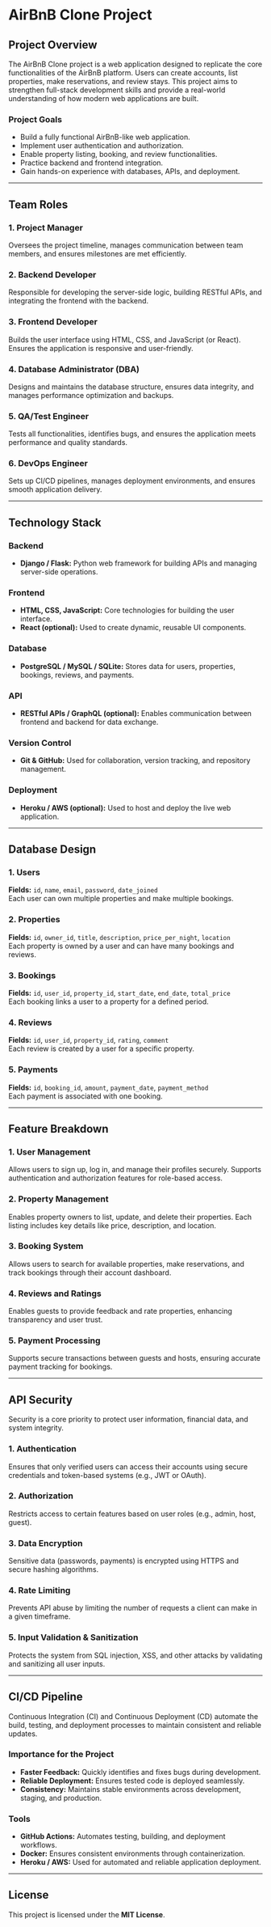 # AirBnB Clone Project

## Project Overview
The AirBnB Clone project is a web application designed to replicate the core functionalities of the AirBnB platform. Users can create accounts, list properties, make reservations, and review stays. This project aims to strengthen full-stack development skills and provide a real-world understanding of how modern web applications are built.

### Project Goals
- Build a fully functional AirBnB-like web application.  
- Implement user authentication and authorization.  
- Enable property listing, booking, and review functionalities.  
- Practice backend and frontend integration.  
- Gain hands-on experience with databases, APIs, and deployment.

---

## Team Roles

### 1. Project Manager
Oversees the project timeline, manages communication between team members, and ensures milestones are met efficiently.

### 2. Backend Developer
Responsible for developing the server-side logic, building RESTful APIs, and integrating the frontend with the backend.

### 3. Frontend Developer
Builds the user interface using HTML, CSS, and JavaScript (or React). Ensures the application is responsive and user-friendly.

### 4. Database Administrator (DBA)
Designs and maintains the database structure, ensures data integrity, and manages performance optimization and backups.

### 5. QA/Test Engineer
Tests all functionalities, identifies bugs, and ensures the application meets performance and quality standards.

### 6. DevOps Engineer
Sets up CI/CD pipelines, manages deployment environments, and ensures smooth application delivery.

---

## Technology Stack

### Backend
- **Django / Flask:** Python web framework for building APIs and managing server-side operations.

### Frontend
- **HTML, CSS, JavaScript:** Core technologies for building the user interface.
- **React (optional):** Used to create dynamic, reusable UI components.

### Database
- **PostgreSQL / MySQL / SQLite:** Stores data for users, properties, bookings, reviews, and payments.

### API
- **RESTful APIs / GraphQL (optional):** Enables communication between frontend and backend for data exchange.

### Version Control
- **Git & GitHub:** Used for collaboration, version tracking, and repository management.

### Deployment
- **Heroku / AWS (optional):** Used to host and deploy the live web application.

---

## Database Design

### 1. Users
**Fields:** `id`, `name`, `email`, `password`, `date_joined`  
Each user can own multiple properties and make multiple bookings.

### 2. Properties
**Fields:** `id`, `owner_id`, `title`, `description`, `price_per_night`, `location`  
Each property is owned by a user and can have many bookings and reviews.

### 3. Bookings
**Fields:** `id`, `user_id`, `property_id`, `start_date`, `end_date`, `total_price`  
Each booking links a user to a property for a defined period.

### 4. Reviews
**Fields:** `id`, `user_id`, `property_id`, `rating`, `comment`  
Each review is created by a user for a specific property.

### 5. Payments
**Fields:** `id`, `booking_id`, `amount`, `payment_date`, `payment_method`  
Each payment is associated with one booking.

---

## Feature Breakdown

### 1. User Management
Allows users to sign up, log in, and manage their profiles securely. Supports authentication and authorization features for role-based access.

### 2. Property Management
Enables property owners to list, update, and delete their properties. Each listing includes key details like price, description, and location.

### 3. Booking System
Allows users to search for available properties, make reservations, and track bookings through their account dashboard.

### 4. Reviews and Ratings
Enables guests to provide feedback and rate properties, enhancing transparency and user trust.

### 5. Payment Processing
Supports secure transactions between guests and hosts, ensuring accurate payment tracking for bookings.

---

## API Security

Security is a core priority to protect user information, financial data, and system integrity.

### 1. Authentication
Ensures that only verified users can access their accounts using secure credentials and token-based systems (e.g., JWT or OAuth).

### 2. Authorization
Restricts access to certain features based on user roles (e.g., admin, host, guest).

### 3. Data Encryption
Sensitive data (passwords, payments) is encrypted using HTTPS and secure hashing algorithms.

### 4. Rate Limiting
Prevents API abuse by limiting the number of requests a client can make in a given timeframe.

### 5. Input Validation & Sanitization
Protects the system from SQL injection, XSS, and other attacks by validating and sanitizing all user inputs.

---

## CI/CD Pipeline

Continuous Integration (CI) and Continuous Deployment (CD) automate the build, testing, and deployment processes to maintain consistent and reliable updates.

### Importance for the Project
- **Faster Feedback:** Quickly identifies and fixes bugs during development.  
- **Reliable Deployment:** Ensures tested code is deployed seamlessly.  
- **Consistency:** Maintains stable environments across development, staging, and production.

### Tools
- **GitHub Actions:** Automates testing, building, and deployment workflows.  
- **Docker:** Ensures consistent environments through containerization.  
- **Heroku / AWS:** Used for automated and reliable application deployment.

---

## License
This project is licensed under the **MIT License**.
